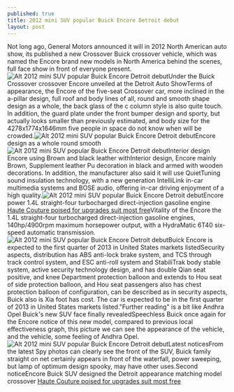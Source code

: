 ```yaml
---
published: true
title: 2012 mini SUV popular Buick Encore Detroit debut
layout: post
---
```

Not long ago, General Motors announced it will in 2012 North American auto show, its published a new Crossover Buick crossover vehicle, which was named the Encore brand new models in North America behind the scenes, full face show in front of everyone present.![Alt 2012 mini SUV popular Buick Encore Detroit debut](https://c1.staticflickr.com/9/8630/28231357462_4e801a0865.jpg)Under the Buick Crossover crossover Encore unveiled at the Detroit Auto ShowTerms of appearance, the Encore of the five-seat Crossover car, more inclined in the a-pillar design, full roof and body lines of all, round and smooth shape design as a whole, the back glass of the c column style is also quite touch. In addition, the guard plate under the front bumper design and sporty, but actually looks smaller than previously estimated, and body size for the 4278x1774x1646mm five people in space do not know when will be crowded.![Alt 2012 mini SUV popular Buick Encore Detroit debut](https://c1.staticflickr.com/9/8871/28301146416_1b30aca03e.jpg)Encore design as a whole round smooth![Alt 2012 mini SUV popular Buick Encore Detroit debut](https://c1.staticflickr.com/9/8843/28301154536_2c7db2c66c.jpg)Interior design Encore using Brown and black leather withInterior design, Encore mainly Brown, Supplement leather Pu decoration in black and armed with wooden decorations. In addition, the manufacturer also said it will use QuietTuning sound insulation technology, with a new generation IntelliLink in-car multimedia systems and BOSE audio, offering in-car driving enjoyment of a high quality.![Alt 2012 mini SUV popular Buick Encore Detroit debut](https://c1.staticflickr.com/9/8876/28301162736_908970ccd5.jpg)Encore power 1.4L straight-four turbocharged direct-injection gasoline engine [Haute Couture poised for upgrades suit most free](http://www.jigcase.com/2016/07/12/haute-couture-poised-for-upgrades-suit-most-free/)Vitality of the Encore the 1.4L straight-four turbocharged direct-injection gasoline engines, 140hp/4900rpm maximum horsepower output, with a HydraMatic 6T40 six-speed automatic transmission.![Alt 2012 mini SUV popular Buick Encore Detroit debut](https://c2.staticflickr.com/8/7472/27718830104_ceb1fa2ef3.jpg)Buick Encore is expected to the first quarter of 2013 in United States markets listedSecurity aspects, distribution has ABS anti-lock brake system, and TCS through track control system, and ESC anti-roll system and StabiliTrak body stable system, active security technology design, and has double Qian seat positive, and knee Department protection balloon and extends to Hou seat of side protection balloon, and Hou seat passengers also has chest protection balloon of configuration, can be described as in security aspects, Buick also is Xia foot has cost. The car is expected to be in the first quarter of 2013 in United States markets listed.\"Further reading\" is a bit like Andhra Opel Buick\'s new SUV face finally revealedSpeechless Buick once again for the Encore notice of this new model, compared to previous local effectiveness graph, this picture we can see the appearance of the vehicle, and the vehicle, some feeling of Andhra Opel.![Alt 2012 mini SUV popular Buick Encore Detroit debut](https://c1.staticflickr.com/9/8884/28334938555_b758490c8b.jpg)Latest noticesFrom the latest Spy photos can clearly see the front of the SUV, Buick family straight on net certainly appears in front of the waterfall, power sweeping, but lamp of optimum design spooky, may have other uses.Second noticeEncore Buick SUV designed the Detroit appearance matching model crossover [Haute Couture poised for upgrades suit most free](http://www.jigcase.com/2016/07/12/haute-couture-poised-for-upgrades-suit-most-free/)